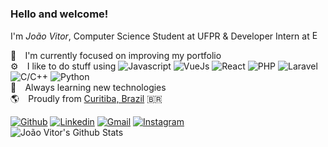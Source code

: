 ### Hello and welcome!

I'm <i>João Vitor</i>, Computer Science Student at UFPR & Developer Intern at <a href="https://ebanx.com" target="_blank" title="EBANX"><img title="EBANX" height="15px" src="https://www.ebanx.com/wp-content/themes/ebanx/images/logo.svg" /></a>

🔭⠀ I'm currently focused on improving my portfolio\
⚙️⠀ I like to do stuff using
![Javascript](https://img.shields.io/badge/-Javascript-yellow?style=flat&logo=Javascript&logoColor=white)
![VueJs](https://img.shields.io/badge/-VueJs-44b883?style=flat&logo=Vue.js&logoColor=white)
![React](https://img.shields.io/badge/-React-00d6d6?style=flat&logo=react&logoColor=white)
![PHP](https://img.shields.io/badge/-PHP-777bb4?style=flat&logo=php&logoColor=white)
![Laravel](https://img.shields.io/badge/-Laravel-ff2d20?style=flat&logo=laravel&logoColor=white)
![C/C++](https://img.shields.io/badge/-C/C++-17394a?style=flat&logo=c%2B%2B&logoColor=white)
![Python](https://img.shields.io/badge/-Python-3776ab?style=flat&logo=laravel&logoColor=white)\
🚀⠀ Always learning new technologies\
🌎⠀ Proudly from [Curitiba, Brazil](https://goo.gl/maps/i9avztMtWcTyqmqK7) 🇧🇷

[![Github](https://img.shields.io/badge/-Github-000?style=flat&logo=Github&logoColor=white)](https://github.com/jvmoreira)
[![Linkedin](https://img.shields.io/badge/-LinkedIn-blue?style=flat&logo=Linkedin&logoColor=white)](https://www.linkedin.com/in/moreira-jvm/)
[![Gmail](https://img.shields.io/badge/-Gmail-db4438?style=flat&logo=Gmail&logoColor=white)](mailto:themoreira.jvm@gmail.com)
[![Instagram](https://img.shields.io/badge/-Instagram-c13584?style=flat&logo=instagram&logoColor=white)](https://www.instagram.com/jvmoreiracwb/)\
<img title="João Vitor's Github Stats" alt="João Vitor's Github Stats" src="https://github-readme-stats.vercel.app/api?username=jvmoreira&show_icons=true&theme=tokyonight&line_height=27">
